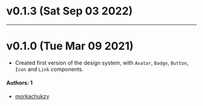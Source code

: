 # v0.1.3 (Sat Sep 03 2022)



---

# v0.1.0 (Tue Mar 09 2021)

- Created first version of the design system, with `Avatar`, `Badge`, `Button`, `Icon` and `Link` components.

#### Authors: 1

- [morkachukzy](https://github.com/morkachukzy)
